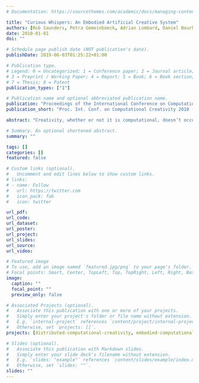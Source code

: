 ```yaml
---
# Documentation: https://sourcethemes.com/academic/docs/managing-content/

title: "Curious Whispers: An Embodied Artificial Creative System"
authors: [Rob Saunders, Petra Gemeinboeck, Adrian Lombard, Daniel Bourke, A. Baki Kocabali]
date: 2010-01-01
doi: ""

# Schedule page publish date (NOT publication's date).
publishDate: 2019-06-03T01:25:22+01:00

# Publication type.
# Legend: 0 = Uncategorized; 1 = Conference paper; 2 = Journal article;
# 3 = Preprint / Working Paper; 4 = Report; 5 = Book; 6 = Book section;
# 7 = Thesis; 8 = Patent
publication_types: ["1"]

# Publication name and optional abbreviated publication name.
publication: "Proceedings of the International Conference on Computational Creativity 2010 (ICCC 2010), Lisbon, Portugal"
publication_short: "Proc. Int. Conf. on Computational Creativity 2010 (ICCC 2010)"

abstract: "Creativity, whether or not it is computational, doesn’t occur in a vacuum, it is a situated, embodied activity that is connected with cultural, social, personal and physical contexts. Artificial creative systems are computational models that attempt to capture personal, social and cultural aspects of human creativity. The physical embodiment of artificial creative systems presents significant challenges and opportunities. This paper introduces the “Curious Whispers” project, an attempt to embody an artificial creative system as a collection of autonomous mobile robots that communicate through simple “songs”. The challenges of developing an autonomous robotic platform suitable for constructing artificial creative systems are discussed. We conclude by examining some of the opportunities of this embodied approach to computational creativity."

# Summary. An optional shortened abstract.
summary: ""

tags: []
categories: []
featured: false

# Custom links (optional).
#   Uncomment and edit lines below to show custom links.
# links:
# - name: Follow
#   url: https://twitter.com
#   icon_pack: fab
#   icon: twitter

url_pdf:
url_code:
url_dataset:
url_poster:
url_project:
url_slides:
url_source:
url_video:

# Featured image
# To use, add an image named `featured.jpg/png` to your page's folder. 
# Focal points: Smart, Center, TopLeft, Top, TopRight, Left, Right, BottomLeft, Bottom, BottomRight.
image:
  caption: ""
  focal_point: ""
  preview_only: false

# Associated Projects (optional).
#   Associate this publication with one or more of your projects.
#   Simply enter your project's folder or file name without extension.
#   E.g. `internal-project` references `content/project/internal-project/index.md`.
#   Otherwise, set `projects: []`.
projects: [distributed-computational-creativity, embodied-computational-creativity]

# Slides (optional).
#   Associate this publication with Markdown slides.
#   Simply enter your slide deck's filename without extension.
#   E.g. `slides: "example"` references `content/slides/example/index.md`.
#   Otherwise, set `slides: ""`.
slides: ""
---
```

